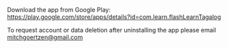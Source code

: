Download the app from Google Play: https://play.google.com/store/apps/details?id=com.learn.flashLearnTagalog

To request account or data deletion after uninstalling the app please email mitchgoertzen@gmail.com

